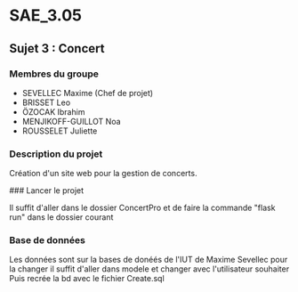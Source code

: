 # SAE_3.05

## Sujet 3 : Concert

### Membres du groupe

- SEVELLEC Maxime (Chef de projet)
- BRISSET Leo
- ÖZOCAK Ibrahim
- MENJIKOFF-GUILLOT Noa
- ROUSSELET Juliette

### Description du projet

Création d'un site web pour la gestion de concerts.

### Lancer le projet

Il suffit d'aller dans le dossier ConcertPro et de faire la commande "flask run" dans le dossier courant

### Base de données

Les données sont sur la bases de donéés de l'IUT de Maxime Sevellec pour la changer il suffit d'aller dans modele et changer avec l'utilisateur souhaiter
Puis recrée la bd avec le fichier Create.sql 


